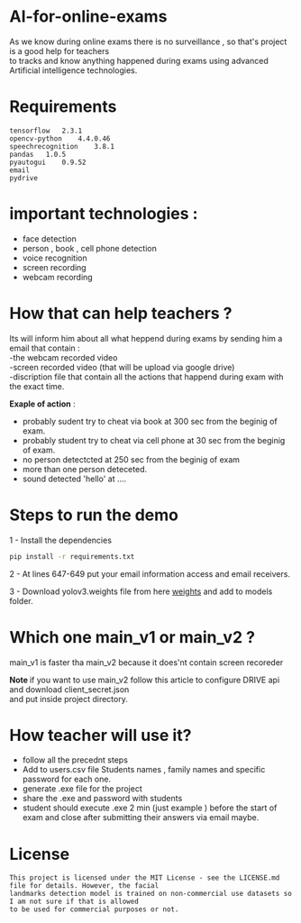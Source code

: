 # AI-for-online-exams
As we know during online exams there is no surveillance , so that's project is a good help for teachers<br>
to tracks and know anything happened during exams using advanced Artificial intelligence technologies.

# Requirements

```tensorflow	2.3.1          ``` <br>
```opencv-python	4.4.0.46	 ```<br>
```speechrecognition	3.8.1	 ```<br>
```pandas	1.0.5	             ```<br>
```pyautogui	0.9.52	       ```<br>
```email                     ```<br>
```pydrive                   ```<br>

# important technologies : 
- face detection <br>
- person , book , cell phone detection<br>
- voice recognition<br>
- screen recording <br>
- webcam recording <br>

# How that can help teachers ?
Its will inform him about all what heppend during exams by sending him a email that contain :<br>
-the webcam recorded video<br>
-screen recorded video (that will be upload via google drive) <br>
-discription file that contain all the actions that happend during exam with the exact time. <br>

<b>Exaple of action</b> : <br>
- probably sudent try to cheat via book at 300 sec from the beginig of exam. <br>
- probably student try to cheat via cell phone at 30 sec from the beginig of exam. <br>
- no person detectcted at 250 sec from the beginig of exam <br>
- more than one person deteceted. <br>
- sound detected 'hello' at .... <br>

# Steps to run the demo
1 - Install the dependencies
```bash
pip install -r requirements.txt
```
2 - At lines 647-649 put your email information access and email receivers.

3 - Download yolov3.weights file from here [weights](https://pjreddie.com/media/files/yolov3.weights)
and add to models folder.

# Which one main_v1 or main_v2 ? 
main_v1 is faster tha main_v2 because it does'nt contain screen recoreder

<b> Note </b>
if you want to use main_v2 follow this article to configure DRIVE api and download client_secret.json<br>
and put inside project directory.

# How teacher will use it?
- follow all the precednt steps
- Add to users.csv file Students names , family names and specific password for each one.
- generate .exe file for the project
- share the .exe and password with students
- student should execute .exe 2 min (just example ) before the start of exam and close after submitting their answers via email maybe.

# License 

```
This project is licensed under the MIT License - see the LICENSE.md file for details. However, the facial 
landmarks detection model is trained on non-commercial use datasets so I am not sure if that is allowed 
to be used for commercial purposes or not.
```
